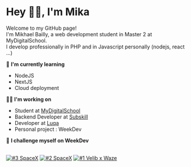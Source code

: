 <h1 align="left">Hey 👋🏽, I'm Mika</h1>

<p align="left">
Welcome to my GitHub page! <br>I'm Mikhael Bailly, a web development student in Master 2 at MyDigitalSchool.
<br>I develop professionally in PHP and in Javascript personally (nodejs, react ...)
</p>

🔭 **I'm currently learning**
- NodeJS
- NextJS
- Cloud deployment

👨‍💻 **I'm working on**
- Student at [MyDigitalSchool](https://mydigitalschool.com/)
- Backend Developer at [Subskill](https://subskill.com)
- Developer at [Luqa](https://github.com/LuqaEducation)
- Personal project : WeekDev

:muscle: **I challenge myself on WeekDev** <br><br>

[![#3 SpaceX](https://github-readme-stats.vercel.app/api/pin/?username=Mikheull&repo=wd-quizzzzz)](https://github.com/Mikheull/wd-quizzzzz)
[![#2 SpaceX](https://github-readme-stats.vercel.app/api/pin/?username=Mikheull&repo=wd-spacex)](https://github.com/Mikheull/wd-spacex)
[![#1 Velib x Waze](https://github-readme-stats.vercel.app/api/pin/?username=Mikheull&repo=wd-velib)](https://github.com/Mikheull/wd-velib)
